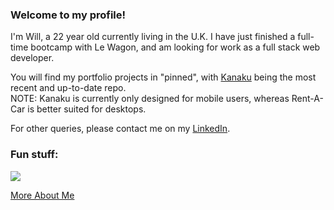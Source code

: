 ### Welcome to my profile!

I'm Will, a 22 year old currently living in the U.K. I have just finished a full-time bootcamp with Le Wagon, and am looking for work as a full stack web developer.

You will find my portfolio projects in "pinned", with <a href="http://www.kanaku.me">Kanaku</a> being the most recent and up-to-date repo.
<br>
NOTE: Kanaku is currently only designed for mobile users, whereas Rent-A-Car is better suited for desktops.

For other queries, please contact me on my <a href="https://www.linkedin.com/in/wva/">LinkedIn</a>.

### Fun stuff:

<a href="https://www.codewars.com/users/wva" target="_blank"><img src="https://www.codewars.com/users/wva/badges/large"></a>

<a href="https://wvala.github.io/profile/">More About Me</a>
